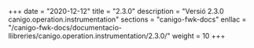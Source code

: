 +++
date        = "2020-12-12"
title       = "2.3.0"
description = "Versió 2.3.0 canigo.operation.instrumentation"
sections    = "canigo-fwk-docs"
enllac		= "/canigo-fwk-docs/documentacio-llibreries/canigo.operation.instrumentation/2.3.0/"
weight		= 10
+++
